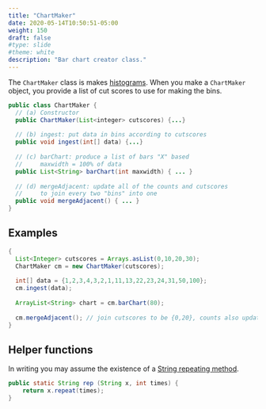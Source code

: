 ```yaml
---
title: "ChartMaker"
date: 2020-05-14T10:50:51-05:00
weight: 150
draft: false
#type: slide
#theme: white
description: "Bar chart creator class."
---
```


The `ChartMaker` class is makes
[histograms](https://en.wikipedia.org/wiki/Histogram). 
When you make a `ChartMaker` object, you provide a list of cut scores
to use for making the bins.

```java
public class ChartMaker {
  // (a) Constructor
  public ChartMaker(List<integer> cutscores) {...}
  
  // (b) ingest: put data in bins according to cutscores
  public void ingest(int[] data) {...}
  
  // (c) barChart: produce a list of bars "X" based 
  //     maxwidth = 100% of data
  public List<String> barChart(int maxwidth) { ... }
  
  // (d) mergeAdjacent: update all of the counts and cutscores
  //     to join every two "bins" into one
  public void mergeAdjacent() { ... }
}
```

## Examples

```java
{
  List<Integer> cutscores = Arrays.asList(0,10,20,30);
  ChartMaker cm = new ChartMaker(cutscores);
  
  int[] data = {1,2,3,4,3,2,1,11,13,22,23,24,31,50,100};
  cm.ingest(data);
  
  ArrayList<String> chart = cm.barChart(80);
  
  cm.mergeAdjacent(); // join cutscores to be {0,20}, counts also updated
}
```


## Helper functions

In writing you may assume the existence of a [String repeating method](https://stackoverflow.com/questions/1235179/simple-way-to-repeat-a-string-in-java).
```java
public static String rep (String x, int times) {
    return x.repeat(times);
}
```
